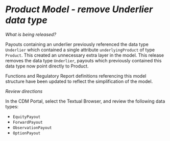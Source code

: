 # *Product Model - remove Underlier data type*

_What is being released?_

Payouts containing an underlier previously referenced the data type `Underlier` which contained a single attribute `underlyingProduct` of type `Product`.  This created an unnecessary extra layer in the model.  This release removes the data type `Underlier`, payouts which previously contained this data type now point directly to Product.

Functions and Regulatory Report definitions referencing this model structure have been updated to reflect the simplification of the model.

_Review directions_

In the CDM Portal, select the Textual Browser, and review the following data types:

- `EquityPayout`
- `ForwardPayout`
- `ObservationPayout`
- `OptionPayout`
